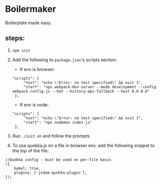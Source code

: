 # Boilermaker

Boilerplate made easy.

## steps:

1. `npm init`
2. Add the following to `package.json`'s scripts section:

   - If env is browser:

   ```
   "scripts": {
   		"test": "echo \"Error: no test specified\" && exit 1",
   		"start": "npx webpack-dev-server --mode development --config webpack.config.js --hot --history-api-fallback --host 0.0.0.0"
   	},
   ```

   - If env is node:

   ```
   "scripts": {
   		"test": "echo \"Error: no test specified\" && exit 1",
   		"start": "npx nodemon index.js"
   	},
   ```

3. Run `./init.sh` and follow the prompts
4. To use quokka.js on a file in browser env, add the following snippet to the top of the file:

```
//Quokka config - must be used on per-file basis
({
	babel: true,
	plugins: ['jsdom-quokka-plugin'],
});
```

